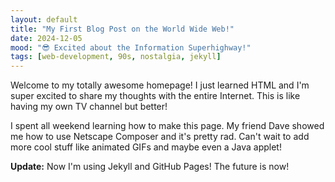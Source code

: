 ```yaml
---
layout: default
title: "My First Blog Post on the World Wide Web!"
date: 2024-12-05
mood: "😎 Excited about the Information Superhighway!"
tags: [web-development, 90s, nostalgia, jekyll]
---
```


Welcome to my totally awesome homepage! I just learned HTML and I'm super excited to share my thoughts with the entire Internet. This is like having my own TV channel but better!

I spent all weekend learning how to make this page. My friend Dave showed me how to use Netscape Composer and it's pretty rad. Can't wait to add more cool stuff like animated GIFs and maybe even a Java applet!

**Update:** Now I'm using Jekyll and GitHub Pages! The future is now!